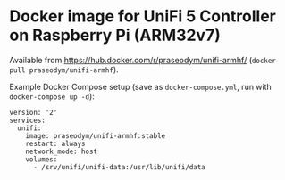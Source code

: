 # Docker image for UniFi 5 Controller on Raspberry Pi (ARM32v7)

Available from https://hub.docker.com/r/praseodym/unifi-armhf/ (`docker pull praseodym/unifi-armhf`).

Example Docker Compose setup (save as `docker-compose.yml`, run with `docker-compose up -d`):

```
version: '2'
services:
  unifi:
    image: praseodym/unifi-armhf:stable
    restart: always
    network_mode: host
    volumes:
      - /srv/unifi/unifi-data:/usr/lib/unifi/data
```
